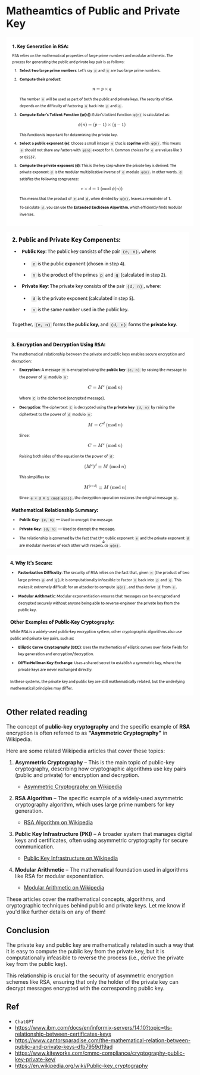 # Matheamtics of Public and Private Key

![private_public_math](../../../images/cybersecurity/private_public_math.png)

![private_public_math-1](../../../images/cybersecurity/private_public_math-1.png)

![private_public_math-2](../../../images/cybersecurity/private_public_math-2.png)

![private_public_math-3](../../../images/cybersecurity/private_public_math-3.png)

## Other related reading

The concept of **public-key cryptography** and the specific example of **RSA** encryption is often referred to as **"Asymmetric Cryptography"** in Wikipedia.

Here are some related Wikipedia articles that cover these topics:

1. **Asymmetric Cryptography** – This is the main topic of public-key cryptography, describing how cryptographic algorithms use key pairs (public and private) for encryption and decryption. 
   - [Asymmetric Cryptography on Wikipedia](https://en.wikipedia.org/wiki/Asymmetric_cryptography)

2. **RSA Algorithm** – The specific example of a widely-used asymmetric cryptography algorithm, which uses large prime numbers for key generation.
   - [RSA Algorithm on Wikipedia](https://en.wikipedia.org/wiki/RSA_(cryptosystem))

3. **Public Key Infrastructure (PKI)** – A broader system that manages digital keys and certificates, often using asymmetric cryptography for secure communication.
   - [Public Key Infrastructure on Wikipedia](https://en.wikipedia.org/wiki/Public_key_infrastructure)

4. **Modular Arithmetic** – The mathematical foundation used in algorithms like RSA for modular exponentiation.
   - [Modular Arithmetic on Wikipedia](https://en.wikipedia.org/wiki/Modular_arithmetic)

These articles cover the mathematical concepts, algorithms, and cryptographic techniques behind public and private keys. Let me know if you'd like further details on any of them!

## Conclusion

The private key and public key are mathematically related in such a way that it is easy to compute the public key from the private key, but it is computationally infeasible to reverse the process (i.e., derive the private key from the public key).

This relationship is crucial for the security of asymmetric encryption schemes like RSA, ensuring that only the holder of the private key can decrypt messages encrypted with the corresponding public key.

## Ref

- `ChatGPT`
- https://www.ibm.com/docs/en/informix-servers/14.10?topic=tls-relationship-between-certificates-keys
- https://www.cantorsparadise.com/the-mathematical-relation-between-public-and-private-keys-dfb7959d19ad
- https://www.kiteworks.com/cmmc-compliance/cryptography-public-key-private-key/
- https://en.wikipedia.org/wiki/Public-key_cryptography
